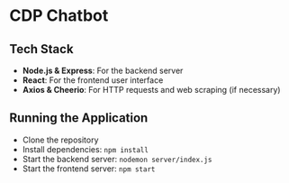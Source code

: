# CDP Chatbot

## Tech Stack
- **Node.js & Express**: For the backend server
- **React**: For the frontend user interface
- **Axios & Cheerio**: For HTTP requests and web scraping (if necessary)

## Running the Application
- Clone the repository
- Install dependencies: `npm install`
- Start the backend server: `nodemon server/index.js`
- Start the frontend server: `npm start`

